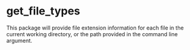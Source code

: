 # get_file_types
This package will provide file extension information for each file in the current working directory, or the path provided in the command line argument.

